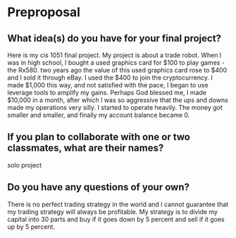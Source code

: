 # Preproposal

## What idea(s) do you have for your final project?

Here is my cis 1051 final project. My project is about a trade robot. When I was in high school, I bought a used graphics card for $100 to play games - the Rx580. two years ago the value of this used graphics card rose to $400 and I sold it through eBay. I used the $400 to join the cryptocurrency. I made $1,000 this way, and not satisfied with the pace, I began to use leverage tools to amplify my gains. Perhaps God blessed me, I made $10,000 in a month, after which I was so aggressive that the ups and downs made my operations very silly. I started to operate heavily. The money got smaller and smaller, and finally my account balance became 0.

## If you plan to collaborate with one or two classmates, what are their names?

solo project

## Do you have any questions of your own?

There is no perfect trading strategy in the world and I cannot guarantee that my trading strategy will always be profitable. My strategy is to divide my capital into 30 parts and buy if it goes down by 5 percent and sell if it goes up by 5 percent.
